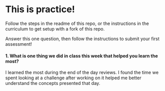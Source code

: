 # This is practice!

Follow the steps in the readme of this repo, or the instructions in the curriculum to get setup with a fork of this repo.

Answer this one question, then follow the instructions to submit your first assessment!

#### 1. What is one thing we did in class this week that helped you learn the most?
I learned the most during the end of the day reviews. I found the time we spent looking at a challenge after working on it helped me better understand the concepts presented that day. 
